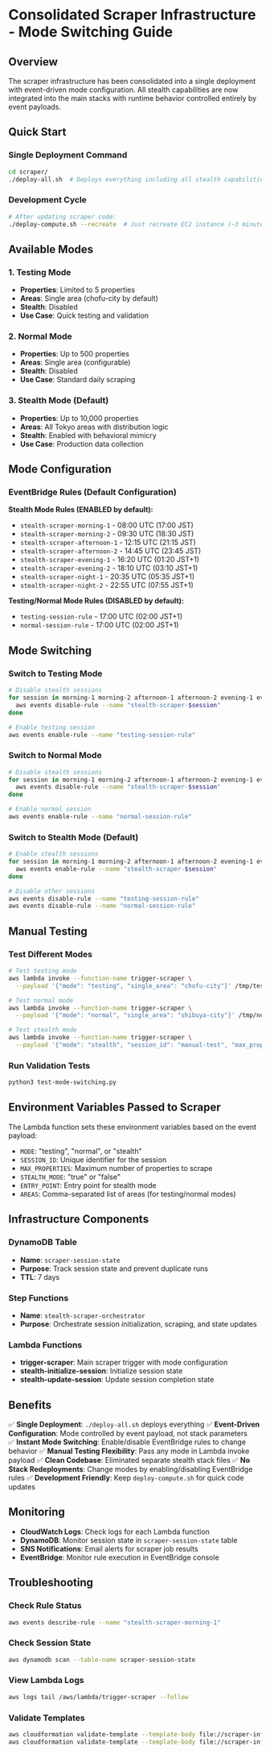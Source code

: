 # Consolidated Scraper Infrastructure - Mode Switching Guide

## Overview

The scraper infrastructure has been consolidated into a single deployment with event-driven mode configuration. All stealth capabilities are now integrated into the main stacks with runtime behavior controlled entirely by event payloads.

## Quick Start

### Single Deployment Command
```bash
cd scraper/
./deploy-all.sh  # Deploys everything including all stealth capabilities
```

### Development Cycle
```bash
# After updating scraper code:
./deploy-compute.sh --recreate  # Just recreate EC2 instance (~3 minutes)
```

## Available Modes

### 1. Testing Mode
- **Properties**: Limited to 5 properties
- **Areas**: Single area (chofu-city by default)
- **Stealth**: Disabled
- **Use Case**: Quick testing and validation

### 2. Normal Mode  
- **Properties**: Up to 500 properties
- **Areas**: Single area (configurable)
- **Stealth**: Disabled
- **Use Case**: Standard daily scraping

### 3. Stealth Mode (Default)
- **Properties**: Up to 10,000 properties
- **Areas**: All Tokyo areas with distribution logic
- **Stealth**: Enabled with behavioral mimicry
- **Use Case**: Production data collection

## Mode Configuration

### EventBridge Rules (Default Configuration)

**Stealth Mode Rules (ENABLED by default):**
- `stealth-scraper-morning-1` - 08:00 UTC (17:00 JST)
- `stealth-scraper-morning-2` - 09:30 UTC (18:30 JST)  
- `stealth-scraper-afternoon-1` - 12:15 UTC (21:15 JST)
- `stealth-scraper-afternoon-2` - 14:45 UTC (23:45 JST)
- `stealth-scraper-evening-1` - 16:20 UTC (01:20 JST+1)
- `stealth-scraper-evening-2` - 18:10 UTC (03:10 JST+1)
- `stealth-scraper-night-1` - 20:35 UTC (05:35 JST+1)
- `stealth-scraper-night-2` - 22:55 UTC (07:55 JST+1)

**Testing/Normal Mode Rules (DISABLED by default):**
- `testing-session-rule` - 17:00 UTC (02:00 JST+1)
- `normal-session-rule` - 17:00 UTC (02:00 JST+1)

## Mode Switching

### Switch to Testing Mode
```bash
# Disable stealth sessions
for session in morning-1 morning-2 afternoon-1 afternoon-2 evening-1 evening-2 night-1 night-2; do
  aws events disable-rule --name "stealth-scraper-$session"
done

# Enable testing session
aws events enable-rule --name "testing-session-rule"
```

### Switch to Normal Mode
```bash
# Disable stealth sessions  
for session in morning-1 morning-2 afternoon-1 afternoon-2 evening-1 evening-2 night-1 night-2; do
  aws events disable-rule --name "stealth-scraper-$session"
done

# Enable normal session
aws events enable-rule --name "normal-session-rule"
```

### Switch to Stealth Mode (Default)
```bash
# Enable stealth sessions
for session in morning-1 morning-2 afternoon-1 afternoon-2 evening-1 evening-2 night-1 night-2; do
  aws events enable-rule --name "stealth-scraper-$session"  
done

# Disable other sessions
aws events disable-rule --name "testing-session-rule"
aws events disable-rule --name "normal-session-rule"
```

## Manual Testing

### Test Different Modes
```bash
# Test testing mode
aws lambda invoke --function-name trigger-scraper \
  --payload '{"mode": "testing", "single_area": "chofu-city"}' /tmp/test-response.json

# Test normal mode  
aws lambda invoke --function-name trigger-scraper \
  --payload '{"mode": "normal", "single_area": "shibuya-city"}' /tmp/normal-response.json

# Test stealth mode
aws lambda invoke --function-name trigger-scraper \
  --payload '{"mode": "stealth", "session_id": "manual-test", "max_properties": 10000}' /tmp/stealth-response.json
```

### Run Validation Tests
```bash
python3 test-mode-switching.py
```

## Environment Variables Passed to Scraper

The Lambda function sets these environment variables based on the event payload:

- `MODE`: "testing", "normal", or "stealth"
- `SESSION_ID`: Unique identifier for the session
- `MAX_PROPERTIES`: Maximum number of properties to scrape
- `STEALTH_MODE`: "true" or "false"
- `ENTRY_POINT`: Entry point for stealth mode
- `AREAS`: Comma-separated list of areas (for testing/normal modes)

## Infrastructure Components

### DynamoDB Table
- **Name**: `scraper-session-state`
- **Purpose**: Track session state and prevent duplicate runs
- **TTL**: 7 days

### Step Functions
- **Name**: `stealth-scraper-orchestrator`
- **Purpose**: Orchestrate session initialization, scraping, and state updates

### Lambda Functions
- **trigger-scraper**: Main scraper trigger with mode configuration
- **stealth-initialize-session**: Initialize session state
- **stealth-update-session**: Update session completion state

## Benefits

✅ **Single Deployment**: `./deploy-all.sh` deploys everything
✅ **Event-Driven Configuration**: Mode controlled by event payload, not stack parameters  
✅ **Instant Mode Switching**: Enable/disable EventBridge rules to change behavior
✅ **Manual Testing Flexibility**: Pass any mode in Lambda invoke payload
✅ **Clean Codebase**: Eliminated separate stealth stack files
✅ **No Stack Redeployments**: Change modes by enabling/disabling EventBridge rules
✅ **Development Friendly**: Keep `deploy-compute.sh` for quick code updates

## Monitoring

- **CloudWatch Logs**: Check logs for each Lambda function
- **DynamoDB**: Monitor session state in `scraper-session-state` table
- **SNS Notifications**: Email alerts for scraper job results
- **EventBridge**: Monitor rule execution in EventBridge console

## Troubleshooting

### Check Rule Status
```bash
aws events describe-rule --name "stealth-scraper-morning-1"
```

### Check Session State
```bash
aws dynamodb scan --table-name scraper-session-state
```

### View Lambda Logs
```bash
aws logs tail /aws/lambda/trigger-scraper --follow
```

### Validate Templates
```bash
aws cloudformation validate-template --template-body file://scraper-infra/infra-stack.yaml
aws cloudformation validate-template --template-body file://scraper-infra/automation-stack.yaml
```